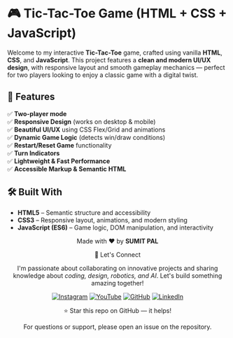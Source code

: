 # 🎮 Tic-Tac-Toe Game (HTML + CSS + JavaScript)

Welcome to my interactive **Tic-Tac-Toe** game, crafted using vanilla **HTML**, **CSS**, and **JavaScript**. This project features a **clean and modern UI/UX design**, with responsive layout and smooth gameplay mechanics — perfect for two players looking to enjoy a classic game with a digital twist.



## 🧩 Features

✅ **Two-player mode**  
✅ **Responsive Design** (works on desktop & mobile)  
✅ **Beautiful UI/UX** using CSS Flex/Grid and animations  
✅ **Dynamic Game Logic** (detects win/draw conditions)  
✅ **Restart/Reset Game** functionality  
✅ **Turn Indicators**  
✅ **Lightweight & Fast Performance**  
✅ **Accessible Markup & Semantic HTML**



## 🛠️ Built With

- **HTML5** – Semantic structure and accessibility
- **CSS3** – Responsive layout, animations, and modern styling
- **JavaScript (ES6)** – Game logic, DOM manipulation, and interactivity



<div align="center">
<p>Made with ❤️ by <strong>SUMIT PAL</strong></p>

🌟 Let's Connect

I'm passionate about collaborating on innovative projects and sharing knowledge about *coding, design, robotics, and AI*. Let's build something amazing together!  

[![Instagram](https://img.icons8.com/fluency/48/instagram-new.png)](https://www.instagram.com/sumittech_360)  [![YouTube](https://img.icons8.com/fluency/48/youtube-play.png)](https://youtube.com/channel/UCiPxbNaC7dloVut6Jc5xHIQ)  [![GitHub](https://img.icons8.com/fluency/48/github.png)](https://github.com/InnovativeSumit)  [![LinkedIn](https://img.icons8.com/fluency/48/linkedin.png)](https://www.linkedin.com/in/sumit-pal-40511a339) 

⭐ Star this repo on GitHub — it helps!

<p>For questions or support, please open an issue on the repository.</p>
</div>




